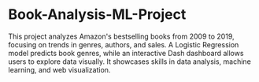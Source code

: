 # Book-Analysis-ML-Project
This project analyzes Amazon's bestselling books from 2009 to 2019, focusing on trends in genres, authors, and sales. A Logistic Regression model predicts book genres, while an interactive Dash dashboard allows users to explore data visually. It showcases skills in data analysis, machine learning, and web visualization.
